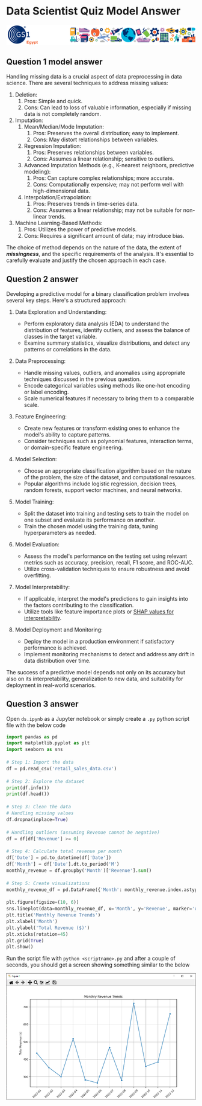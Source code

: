 # Data Scientist Quiz Model Answer

![GS1 Egypt Data Scientist Quiz](/assets/images/QTA8AWAN5D.png "GS1 Egypt")

## Question 1 model answer

Handling missing data is a crucial aspect of data preprocessing in data science. There are several techniques to address missing values:

1. Deletion:
   1. Pros: Simple and quick.
   2. Cons: Can lead to loss of valuable information, especially if missing data is not completely random.
2. Imputation:
   1. Mean/Median/Mode Imputation:
      1. Pros: Preserves the overall distribution; easy to implement.
      2. Cons: May distort relationships between variables.
   2. Regression Imputation:
      1. Pros: Preserves relationships between variables.
      2. Cons: Assumes a linear relationship; sensitive to outliers.
   3. Advanced Imputation Methods (e.g., K-nearest neighbors, predictive modeling):
      1. Pros: Can capture complex relationships; more accurate.
      2. Cons: Computationally expensive; may not perform well with high-dimensional data.
   4. Interpolation/Extrapolation:
      1. Pros: Preserves trends in time-series data.
      2. Cons: Assumes a linear relationship; may not be suitable for non-linear trends.
3. Machine Learning-Based Methods:
   1. Pros: Utilizes the power of predictive models.
   2. Cons: Requires a significant amount of data; may introduce bias.

The choice of method depends on the nature of the data, the extent of ***missingness***, and the specific requirements of the analysis. It's essential to carefully evaluate and justify the chosen approach in each case. 

## Question 2 answer

Developing a predictive model for a binary classification problem involves several key steps. Here's a structured approach:

1. Data Exploration and Understanding:
   - Perform exploratory data analysis (EDA) to understand the distribution of features, identify outliers, and assess the balance of classes in the target variable.
   - Examine summary statistics, visualize distributions, and detect any patterns or correlations in the data.
2. Data Preprocessing:
   - Handle missing values, outliers, and anomalies using appropriate techniques discussed in the previous question.
   - Encode categorical variables using methods like one-hot encoding or label encoding.
   - Scale numerical features if necessary to bring them to a comparable scale.
3. Feature Engineering:
   - Create new features or transform existing ones to enhance the model's ability to capture patterns.
   - Consider techniques such as polynomial features, interaction terms, or domain-specific feature engineering.

4. Model Selection:
   - Choose an appropriate classification algorithm based on the nature of the problem, the size of the dataset, and computational resources.
   - Popular algorithms include logistic regression, decision trees, random forests, support vector machines, and neural networks.

5. Model Training:
   - Split the dataset into training and testing sets to train the model on one subset and evaluate its performance on another.
   - Train the chosen model using the training data, tuning hyperparameters as needed.

6. Model Evaluation:
   - Assess the model's performance on the testing set using relevant metrics such as accuracy, precision, recall, F1 score, and ROC-AUC.
   - Utilize cross-validation techniques to ensure robustness and avoid overfitting.

7. Model Interpretability:
   - If applicable, interpret the model's predictions to gain insights into the factors contributing to the classification.
   - Utilize tools like feature importance plots or [SHAP values for interpretability]( https://www.datacamp.com/tutorial/introduction-to-shap-values-machine-learning-interpretability).

8. Model Deployment and Monitoring:
   - Deploy the model in a production environment if satisfactory performance is achieved.
   - Implement monitoring mechanisms to detect and address any drift in data distribution over time.

The success of a predictive model depends not only on its accuracy but also on its interpretability, generalization to new data, and suitability for deployment in real-world scenarios.

## Question 3 answer

Open `ds.ipynb` as a Jupyter notebook or simply create a `.py` python script file with the below code

```python
import pandas as pd
import matplotlib.pyplot as plt
import seaborn as sns

# Step 1: Import the data
df = pd.read_csv('retail_sales_data.csv')

# Step 2: Explore the dataset
print(df.info())
print(df.head())

# Step 3: Clean the data
# Handling missing values
df.dropna(inplace=True)

# Handling outliers (assuming Revenue cannot be negative)
df = df[df['Revenue'] >= 0]

# Step 4: Calculate total revenue per month
df['Date'] = pd.to_datetime(df['Date'])
df['Month'] = df['Date'].dt.to_period('M')
monthly_revenue = df.groupby('Month')['Revenue'].sum()

# Step 5: Create visualizations
monthly_revenue_df = pd.DataFrame({'Month': monthly_revenue.index.astype(str), 'Revenue': monthly_revenue.values})

plt.figure(figsize=(10, 6))
sns.lineplot(data=monthly_revenue_df, x='Month', y='Revenue', marker='o')
plt.title('Monthly Revenue Trends')
plt.xlabel('Month')
plt.ylabel('Total Revenue ($)')
plt.xticks(rotation=45)
plt.grid(True)
plt.show()
```

Run the script file with `python <scriptname>.py` and after a couple of seconds, you should get a screen showing something similar to the below

![Monthly Average Sales Line Plot!](/assets/images/98ZoPgqjAI.png "Monthly Average Sales Line Plot")
